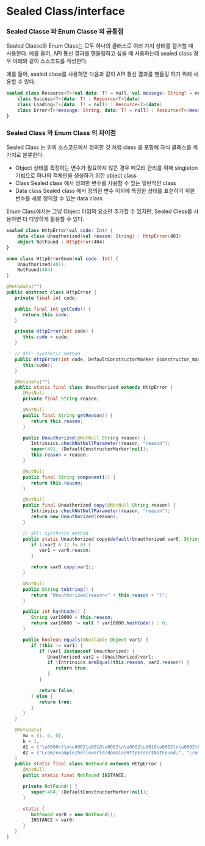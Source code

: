 # Sealed Class/interface

### Sealed Classe 와 Enum Classe 의 공통점

Sealed Classe와 Enum Class는 모두 하나의 클래스로 여러 가지 상태를 열거할 때 사용한다.
예를 들어, API 통신 결과를 핸들링하고 싶을 때 사용하는데 sealed class 경우 아래와 같이 소스코드를 작성한다.

예를 들어, sealed class를 사용하면  다음과 같이 API 통신 결과를 핸들링 하기 위해 사용할 수 있다.

```kotlin
sealed class Resource<T>(val data: T? = null, val message: String? = null) {
	class Success<T>(data: T) : Resource<T>(data)
    class Loading<T>(data: T? = null) : Resource<T>(data)
    class Error<T>(message: String, data: T? = null) : Resource<T>(message, data)
}
```

### Sealed Class 와 Enum Class 의 차이점

Sealed Class 는 위의 소스코드에서 정의한 것 처럼 class 를 포함해 자식 클래스를 세 가지로 분류한다.
- Object 
    상태를 특정하는 변수가 필요하지 않은 경우 메모리 관리를 위해 singleton 기법으로 하나의 객체만을 생성하기 위한 object class
- Class
    Sealed class 에서 정의한 변수를 사용할 수 있는 일반적인 class
- Data class
    Sealed class 에서 정의한 변수 이외에 특정한 상태를 표현하기 위한 변수를 새로 정의할 수 있는 data class

Enum Class에서는 그냥 Object 타입의 요소만 추가할 수 있지만, Sealed Cless를 사용하면 더 다양하게 활용할 수 있다.

```kotlin
sealed class HttpError(val code: Int) {
	data class Unauthorized(val reason: String) : HttpError(401)
    object NotFound : HttpError(404)
}
```

```kotlin
enum class HttpErrorEnum(val code: Int) {
	Unauthorized(401),
    NotFound(404)
}
```

```java
@Metadata("")
public abstract class HttpError {
   private final int code;

   public final int getCode() {
      return this.code;
   }

   private HttpError(int code) {
      this.code = code;
   }

   // $FF: synthetic method
   public HttpError(int code, DefaultConstructorMarker $constructor_marker) {
      this(code);
   }

   @Metadata("")
   public static final class Unauthorized extends HttpError {
      @NotNull
      private final String reason;

      @NotNull
      public final String getReason() {
         return this.reason;
      }

      public Unauthorized(@NotNull String reason) {
         Intrinsics.checkNotNullParameter(reason, "reason");
         super(401, (DefaultConstructorMarker)null);
         this.reason = reason;
      }

      @NotNull
      public final String component1() {
         return this.reason;
      }

      @NotNull
      public final Unauthorized copy(@NotNull String reason) {
         Intrinsics.checkNotNullParameter(reason, "reason");
         return new Unauthorized(reason);
      }

      // $FF: synthetic method
      public static Unauthorized copy$default(Unauthorized var0, String var1, int var2, Object var3) {
         if ((var2 & 1) != 0) {
            var1 = var0.reason;
         }

         return var0.copy(var1);
      }

      @NotNull
      public String toString() {
         return "Unauthorized(reason=" + this.reason + ")";
      }

      public int hashCode() {
         String var10000 = this.reason;
         return var10000 != null ? var10000.hashCode() : 0;
      }

      public boolean equals(@Nullable Object var1) {
         if (this != var1) {
            if (var1 instanceof Unauthorized) {
               Unauthorized var2 = (Unauthorized)var1;
               if (Intrinsics.areEqual(this.reason, var2.reason)) {
                  return true;
               }
            }

            return false;
         } else {
            return true;
         }
      }
   }

   @Metadata(
      mv = {1, 6, 0},
      k = 1,
      d1 = {"\u0000\f\n\u0002\u0018\u0002\n\u0002\u0018\u0002\n\u0002\b\u0002\bÆ\u0002\u0018\u00002\u00020\u0001B\u0007\b\u0002¢\u0006\u0002\u0010\u0002¨\u0006\u0003"},
      d2 = {"Lcom/example/helloworld/domain/HttpError$NotFound;", "Lcom/example/helloworld/domain/HttpError;", "()V", "helloworld-application"}
   )
   public static final class NotFound extends HttpError {
      @NotNull
      public static final NotFound INSTANCE;

      private NotFound() {
         super(404, (DefaultConstructorMarker)null);
      }

      static {
         NotFound var0 = new NotFound();
         INSTANCE = var0;
      }
   }
}

```